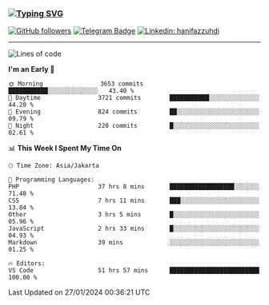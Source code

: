 ### [![Typing SVG](https://readme-typing-svg.herokuapp.com?font=lato&size=22&lines=Hi+There+👋)](https://git.io/typing-svg) 

[![GitHub followers](https://img.shields.io/github/followers/hanifazzuhdi?label=Follow&style=social)](https://github.com/hanifazzuhdi/?tab=follow) 
[![Telegram Badge](https://img.shields.io/badge/-hanif0198-blue?style=social&logo=telegram&link=https://www.t.me/hanif0198/)](https://www.t.me/hanif0198/) 
[![Linkedin: hanifazzuhdi](https://img.shields.io/badge/-hanifazzuhdi-blue?style=flat-square&logo=Linkedin&logoColor=white&link=https://www.linkedin.com/in/hanif-az-zuhdi-69688019b/)](https://www.linkedin.com/in/hanif-az-zuhdi-69688019b/) 

<hr/>

<!--START_SECTION:waka-->
![Lines of code](https://img.shields.io/badge/From%20Hello%20World%20I%27ve%20Written-44.6%20million%20lines%20of%20code-blue)

**I'm an Early 🐤** 

```text
🌞 Morning                3653 commits        ███████████░░░░░░░░░░░░░░   43.40 % 
🌆 Daytime                3721 commits        ███████████░░░░░░░░░░░░░░   44.20 % 
🌃 Evening                824 commits         ██░░░░░░░░░░░░░░░░░░░░░░░   09.79 % 
🌙 Night                  220 commits         █░░░░░░░░░░░░░░░░░░░░░░░░   02.61 % 
```


📊 **This Week I Spent My Time On** 

```text
🕑︎ Time Zone: Asia/Jakarta

💬 Programming Languages: 
PHP                      37 hrs 8 mins       ██████████████████░░░░░░░   71.48 % 
CSS                      7 hrs 11 mins       ███░░░░░░░░░░░░░░░░░░░░░░   13.84 % 
Other                    3 hrs 5 mins        █░░░░░░░░░░░░░░░░░░░░░░░░   05.96 % 
JavaScript               2 hrs 33 mins       █░░░░░░░░░░░░░░░░░░░░░░░░   04.93 % 
Markdown                 39 mins             ░░░░░░░░░░░░░░░░░░░░░░░░░   01.25 % 

🔥 Editors: 
VS Code                  51 hrs 57 mins      █████████████████████████   100.00 % 
```


 Last Updated on 27/01/2024 00:36:21 UTC
<!--END_SECTION:waka-->
